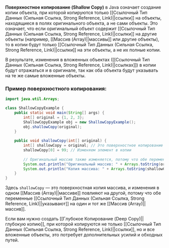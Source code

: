 **Поверхностное копирование (Shallow Copy)** в Java означает создание копии объекта, при которой копируются только [[Ссылочный Тип Данных (Сильная Ссылка, Strong Reference, Link)||ссылки]] на объекты, находящиеся в полях оригинального объекта, а не сами объекты. Это означает, что если оригинальный объект содержит [[Ссылочный Тип Данных (Сильная Ссылка, Strong Reference, Link)||ссылки]] на другие объекты (например, [[Массив (Array)||массивы]] или другие объекты), то в копии будут только [[Ссылочный Тип Данных (Сильная Ссылка, Strong Reference, Link)||ссылки]] на эти объекты, а не их полные копии.

В результате, изменения в вложенных объектах ([[Ссылочный Тип Данных (Сильная Ссылка, Strong Reference, Link)||ссылках]]) в копии будут отражаться и в оригинале, так как оба объекта будут указывать на те же самые вложенные объекты.

### Пример поверхностного копирования:

```java
import java.util.Arrays;

class ShallowCopyExample {
    public static void main(String[] args) {
        int[] original = {1, 2, 3};
        ShallowCopyExample obj = new ShallowCopyExample();
        obj.shallowCopy(original);
    }
	
    public void shallowCopy(int[] original) {
        int[] shallowCopy = original; // Это поверхностное копирование
        shallowCopy[0] = 99; // Изменяем элемент в копии
		
        // Оригинальный массив также изменяется, потому что обе переменные указывают на один и тот же массив
        System.out.println("Оригинальный массив: " + Arrays.toString(original)); // Выведет: [99, 2, 3]
        System.out.println("Копия массива: " + Arrays.toString(shallowCopy));    // Выведет: [99, 2, 3]
    }
}
```

Здесь `shallowCopy` — это поверхностная копия массива, и изменения в одном [[Массив (Array)||массиве]] повлияют на другой, потому что обе переменные [[Ссылочный Тип Данных (Сильная Ссылка, Strong Reference, Link)||указывают]] на один и тот же [[Массив (Array)||массив]].

Если вам нужно создать [[Глубокое Копирование (Deep Copy)||глубокую копию]], при которой копируются не только [[Ссылочный Тип Данных (Сильная Ссылка, Strong Reference, Link)||ссылки]], но и все вложенные объекты, это потребует дополнительных усилий и обходных путей.